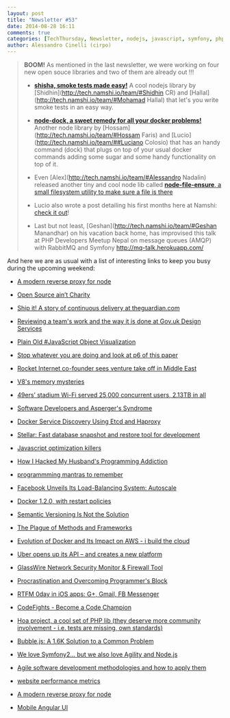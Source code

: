 ```yaml
---
layout: post
title: "Newsletter #53"
date: 2014-08-28 16:11
comments: true
categories: [TechThursday, Newsletter, nodejs, javascript, symfony, php, http, oss, github, docker, angular, node]
author: Alessandro Cinelli (cirpo)
---
```


> **BOOM!** As mentioned in the last newsletter, we were working on four new open souce libraries and two of them are already out !!!
>
> * [**shisha, smoke tests made easy!**](https://github.com/namshi/shisha) A cool nodejs library by [Shidhin](http://tech.namshi.io/team/#Shidhin CR) and [Hallal](http://tech.namshi.io/team/#Mohamad Hallal) that let's you
> write smoke tests in an easy way.
>
> * [**node-dock, a sweet remedy for all your docker problems!**](https://github.com/namshi/node-dock) Another node library by [Hossam](http://tech.namshi.io/team/#Hossam Faris) and [Lucio](http://tech.namshi.io/team/##Luciano Colosio) that
> has an handy command (dock) that plugs on top of your usual docker commands adding some sugar and some handy functionality on top of it.
>
> * Even [Alex](http://tech.namshi.io/team/#Alessandro Nadalin) released another tiny and cool node lib called [**node-file-ensure**, a small filesystem utility to make sure a file is there](http://tech.namshi.io/blog/2014/08/22/node-file-ensure-a-small-filesystem-utility-to-make-sure-a-file-is-there/)
>
> * Lucio also wrote a post detailing his first months here at Namshi: [check it out](http://tech.namshi.io/blog/2014/08/27/so-far-dot-dot-dot-so-fun/)!
>
> * Last but not least, [Geshan](http://tech.namshi.io/team/#Geshan Manandhar) on his vacation back home, has improvised this talk at PHP Developers Meetup Nepal on message queues (AMQP) with RabbitMQ and Symfony http://mq-talk.herokuapp.com/


And here we are as usual with a list of interesting links to keep you busy during the upcoming weekend:


* [A modern reverse proxy for node](https://github.com/OptimalBits/redbird)

* [Open Source ain’t Charity](http://buff.ly/1nEYH2M)

* [Ship it! A story of continuous delivery at theguardian.com](https://speakerdeck.com/patrickhamann/ship-it-re-develop-conference-august-2014)

* [Reviewing a team's work and the way it is done at Gov.uk Design Services](https://www.gov.uk/service-manual/agile/running-retrospectives.html)

* [Plain Old #JavaScript Object Visualization](http://buff.ly/1wDTrGe)

<!-- more -->
* [Stop whatever you are doing and look at p6 of this paper](http://t.co/eDh0CeQYpA)

* [Rocket Internet co-founder sees venture take off in Middle East](http://buff.ly/1lrfCus)

* [V8's memory mysteries](http://buff.ly/1q9KvDq)

* [49ers’ stadium Wi-Fi served 25,000 concurrent users, 2.13TB in all](http://buff.ly/1sh7Lhn)

* [Software Developers and Asperger's Syndrome](http://buff.ly/1mA3a6D)

* [Docker Service Discovery Using Etcd and Haproxy](http://buff.ly/1v8pUmg)

* [Stellar: Fast database snapshot and restore tool for development](http://buff.ly/1tqNB7a)

* [Javascript optimization killers](http://buff.ly/1seRoll)

* [How I Hacked My Husband's Programming Addiction](http://buff.ly/1mz2vlT)

* [programmming mantras to remember](http://mq-talk.herokuapp.com/#/14)

* [Facebook Unveils Its Load-Balancing System: Autoscale](http://buff.ly/1myYCxx)

* [Docker 1.2.0, with restart policies](http://buff.ly/1wiCeln)

* [Semantic Versioning Is Not the Solution](http://buff.ly/1lmw8vT)

* [The Plague of Methods and Frameworks](http://buff.ly/1mtjtSS)

* [Evolution of Docker and Its Impact on AWS - i build the cloud](http://buff.ly/1s2pxot)

* [Uber opens up its API – and creates a new platform](http://buff.ly/1s2p4Cu)

* [GlassWire Network Security Monitor & Firewall Tool](https://www.glasswire.com)

* [Procrastination and Overcoming Programmer's Block](https://netguru.co/blog/posts/procrastination-and-overcoming-programmers-block)

* [RTFM 0day in iOS apps: G+, Gmail, FB Messenger](http://algorithm.dk/posts/rtfm-0day-in-ios-apps-g-gmail-fb-messenger-etc)

* [CodeFights - Become a Code Champion](http://www.codefights.com)

* [Hoa project, a cool set of PHP lib (they deserve more community involvement - i.e. tests are missing, own standards)](http://hoa-project.net/En/)

* [Bubble.js: A 1.6K Solution to a Common Problem](http://code.tutsplus.com/tutorials/bubblejs-a-16k-solution-to-a-common-problem--cms-21986)

* [We love Symfony2… but we also love Agility and Node.js](http://knplabs.com/blog/2011/05/17/agile-nodejs/)

* [Agile software development methodologies and how to apply them](http://www.codeproject.com/Articles/604417/Agile-software-development-methodologies-and-how-t)

* [website performance metrics](http://lafikl.github.io/perfBar/)

* [A modern reverse proxy for node](https://github.com/OptimalBits/redbird)

* [Mobile Angular UI](http://mobileangularui.com/)